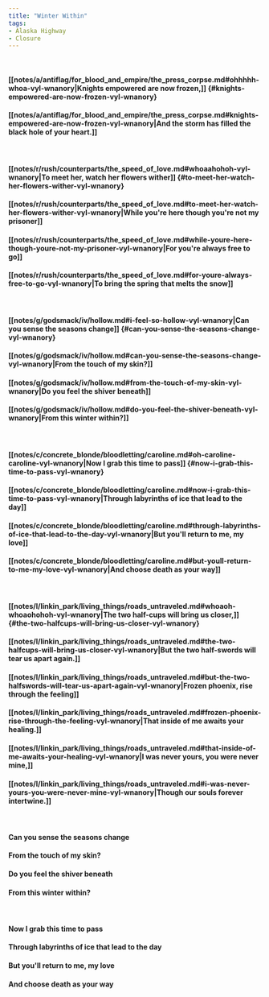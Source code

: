```yaml
---
title: "Winter Within"
tags:
- Alaska Highway
- Closure
---
```

&nbsp;
#### [[notes/a/antiflag/for_blood_and_empire/the_press_corpse.md#ohhhhh-whoa-vyl-wnanory|Knights empowered are now frozen,]] {#knights-empowered-are-now-frozen-vyl-wnanory}
#### [[notes/a/antiflag/for_blood_and_empire/the_press_corpse.md#knights-empowered-are-now-frozen-vyl-wnanory|And the storm has filled the black hole of your heart.]]
&nbsp;
#### [[notes/r/rush/counterparts/the_speed_of_love.md#whoaahohoh-vyl-wnanory|To meet her, watch her flowers wither]] {#to-meet-her-watch-her-flowers-wither-vyl-wnanory}
#### [[notes/r/rush/counterparts/the_speed_of_love.md#to-meet-her-watch-her-flowers-wither-vyl-wnanory|While you're here though you're not my prisoner]]
#### [[notes/r/rush/counterparts/the_speed_of_love.md#while-youre-here-though-youre-not-my-prisoner-vyl-wnanory|For you're always free to go]]
#### [[notes/r/rush/counterparts/the_speed_of_love.md#for-youre-always-free-to-go-vyl-wnanory|To bring the spring that melts the snow]]
&nbsp;
#### [[notes/g/godsmack/iv/hollow.md#i-feel-so-hollow-vyl-wnanory|Can you sense the seasons change]] {#can-you-sense-the-seasons-change-vyl-wnanory}
#### [[notes/g/godsmack/iv/hollow.md#can-you-sense-the-seasons-change-vyl-wnanory|From the touch of my skin?]]
#### [[notes/g/godsmack/iv/hollow.md#from-the-touch-of-my-skin-vyl-wnanory|Do you feel the shiver beneath]]
#### [[notes/g/godsmack/iv/hollow.md#do-you-feel-the-shiver-beneath-vyl-wnanory|From this winter within?]]
&nbsp;
#### [[notes/c/concrete_blonde/bloodletting/caroline.md#oh-caroline-caroline-vyl-wnanory|Now I grab this time to pass]] {#now-i-grab-this-time-to-pass-vyl-wnanory}
#### [[notes/c/concrete_blonde/bloodletting/caroline.md#now-i-grab-this-time-to-pass-vyl-wnanory|Through labyrinths of ice that lead to the day]]
#### [[notes/c/concrete_blonde/bloodletting/caroline.md#through-labyrinths-of-ice-that-lead-to-the-day-vyl-wnanory|But you'll return to me, my love]]
#### [[notes/c/concrete_blonde/bloodletting/caroline.md#but-youll-return-to-me-my-love-vyl-wnanory|And choose death as your way]]
&nbsp;
#### [[notes/l/linkin_park/living_things/roads_untraveled.md#whoaoh-whoaohohoh-vyl-wnanory|The two half-cups will bring us closer,]] {#the-two-halfcups-will-bring-us-closer-vyl-wnanory}
#### [[notes/l/linkin_park/living_things/roads_untraveled.md#the-two-halfcups-will-bring-us-closer-vyl-wnanory|But the two half-swords will tear us apart again.]]
#### [[notes/l/linkin_park/living_things/roads_untraveled.md#but-the-two-halfswords-will-tear-us-apart-again-vyl-wnanory|Frozen phoenix, rise through the feeling]]
#### [[notes/l/linkin_park/living_things/roads_untraveled.md#frozen-phoenix-rise-through-the-feeling-vyl-wnanory|That inside of me awaits your healing.]]
#### [[notes/l/linkin_park/living_things/roads_untraveled.md#that-inside-of-me-awaits-your-healing-vyl-wnanory|I was never yours, you were never mine,]]
#### [[notes/l/linkin_park/living_things/roads_untraveled.md#i-was-never-yours-you-were-never-mine-vyl-wnanory|Though our souls forever intertwine.]]
&nbsp;
#### Can you sense the seasons change
#### From the touch of my skin?
#### Do you feel the shiver beneath
#### From this winter within?
&nbsp;
#### Now I grab this time to pass
#### Through labyrinths of ice that lead to the day
#### But you'll return to me, my love
#### And choose death as your way
